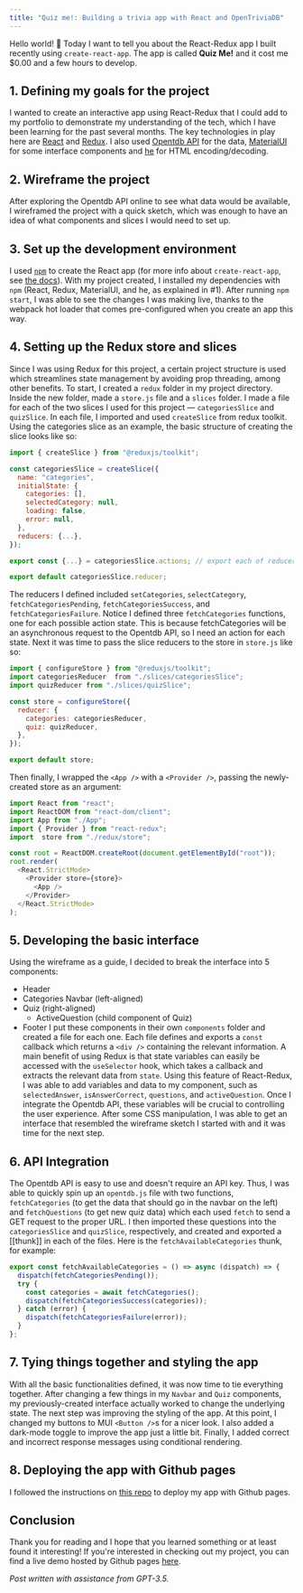 ```yaml
---
title: "Quiz me!: Building a trivia app with React and OpenTriviaDB"
---
```

Hello world! 👋
Today I want to tell you about the React-Redux app I built recently using `create-react-app`. The app is called **Quiz Me!** and it cost me $0.00 and a few hours to develop.

## 1. Defining my goals for the project
I wanted to create an interactive app using React-Redux that I could add to my portfolio to demonstrate my understanding of the tech, which I have been learning for the past several months. The key technologies in play here are [React](https://react.dev/) and [Redux](https://redux.js.org/). I also used [Opentdb API](https://opentdb.com/) for the data, [MaterialUI](https://mui.com/material-ui/) for some interface components and [he](https://www.npmjs.com/package/he) for HTML encoding/decoding.

## 2. Wireframe the project
After exploring the Opentdb API online to see what data would be available, I wireframed the project with a quick sketch, which was enough to have an idea of what components and slices I would need to set up.
## 3. Set up the development environment
I used [`npm`](https://www.npmjs.com/) to create the React app (for more info about `create-react-app`, see [the docs](https://create-react-app.dev/docs/getting-started)). With my project created, I installed my dependencies with `npm` (React, Redux, MaterialUI, and he, as explained in #1). After running `npm start`, I was able to see the changes I was making live, thanks to the webpack hot loader that comes pre-configured when you create an app this way.

## 4. Setting up the Redux store and slices
Since I was using Redux for this project, a certain project structure is used which streamlines state management by avoiding prop threading, among other benefits. To start, I created a `redux` folder in my project directory. Inside the new folder, made a `store.js` file and a `slices` folder. I made a file for each of the two slices I used for this project — `categoriesSlice` and `quizSlice`. In each file, I imported and used `createSlice` from redux toolkit. Using the categories slice as an example, the basic structure of creating the slice looks like so:
``` jsx
import { createSlice } from "@reduxjs/toolkit";

const categoriesSlice = createSlice({
  name: "categories",
  initialState: {
    categories: [],
    selectedCategory: null,
    loading: false,
    error: null,
  },
  reducers: {...},
});

export const {...} = categoriesSlice.actions; // export each of reducers created above

export default categoriesSlice.reducer;
```
The reducers I defined included `setCategories`, `selectCategory`, `fetchCategoriesPending`, `fetchCategoriesSuccess`, and `fetchCategoriesFailure`. Notice I defined three `fetchCategories` functions, one for each possible action state. This is because fetchCategories will be an asynchronous request to the Opentdb API, so I need an action for each state.
Next it was time to pass the slice reducers to the store in `store.js` like so:
``` jsx
import { configureStore } from "@reduxjs/toolkit";
import categoriesReducer  from "./slices/categoriesSlice";
import quizReducer from "./slices/quizSlice";

const store = configureStore({
  reducer: {
    categories: categoriesReducer,
    quiz: quizReducer,
  },
});

export default store;
```
Then finally, I wrapped the `<App />` with a `<Provider />`, passing the newly-created store as an argument:
``` jsx
import React from "react";
import ReactDOM from "react-dom/client";
import App from "./App";
import { Provider } from "react-redux";
import  store from "./redux/store";

const root = ReactDOM.createRoot(document.getElementById("root"));
root.render(
  <React.StrictMode>
    <Provider store={store}>
      <App />
    </Provider>
  </React.StrictMode>
);
```


## 5. Developing the basic interface
Using the wireframe as a guide, I decided to break the interface into 5 components:
- Header
- Categories Navbar (left-aligned)
- Quiz (right-aligned)
	- ActiveQuestion (child component of Quiz)
- Footer
I put these components in their own `components` folder and created a file for each one. Each file defines and exports a `const` callback which returns a `<div />` containing the relevant information. A main benefit of using Redux is that state variables can easily be accessed with the `useSelector` hook, which takes a callback and extracts the relevant data from `state`. Using this feature of React-Redux, I was able to add variables and data to my component, such as `selectedAnswer`, `isAnswerCorrect`, `questions`, and `activeQuestion`. Once I integrate the Opentdb API, these variables will be crucial to controlling the user experience. After some CSS manipulation, I was able to get an interface that resembled the wireframe sketch I started with and it was time for the next step.

## 6. API Integration
The Opentdb API is easy to use and doesn't require an API key. Thus, I was able to quickly spin up an `opentdb.js` file with two functions, `fetchCategories` (to get the data that should go in the navbar on the left) and `fetchQuestions` (to get new quiz data) which each used `fetch` to send a GET request to the proper URL.
I then imported these questions into the `categoriesSlice` and `quizSlice`, respectively, and created and exported a [[thunk]] in each of the files. Here is the `fetchAvailableCategories` thunk, for example:
``` jsx
export const fetchAvailableCategories = () => async (dispatch) => {
  dispatch(fetchCategoriesPending());
  try {
    const categories = await fetchCategories();
    dispatch(fetchCategoriesSuccess(categories));
  } catch (error) {
    dispatch(fetchCategoriesFailure(error));
  }
};
```

## 7. Tying things together and styling the app
With all the basic functionalities defined, it was now time to tie everything together. After changing a few things in my `Navbar` and `Quiz` components, my previously-created interface actually worked to change the underlying state. The next step was improving the styling of the app.
At this point, I changed my buttons to MUI `<Button />`s for a nicer look. I also added a dark-mode toggle to improve the app just a little bit. Finally, I added correct and incorrect response messages using conditional rendering.

## 8. Deploying the app with Github pages
I followed the instructions on [this repo](https://github.com/gitname/react-gh-pages) to deploy my app with Github pages.

## Conclusion
Thank you for reading and I hope that you learned something or at least found it interesting! If you're interested in checking out my project, you can find a live demo hosted by Github pages [here](https://ejaynew.github.io/quiz-me/).

_Post written with assistance from GPT-3.5._
